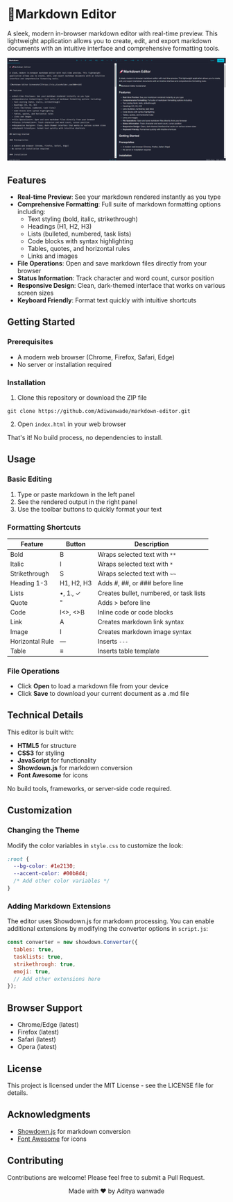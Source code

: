 # 🚀Markdown Editor

A sleek, modern in-browser markdown editor with real-time preview. This lightweight application allows you to create, edit, and export markdown documents with an intuitive interface and comprehensive formatting tools.

![Markdown Editor Screenshot](./image.png)

## Features

- **Real-time Preview**: See your markdown rendered instantly as you type
- **Comprehensive Formatting**: Full suite of markdown formatting options including:
  - Text styling (bold, italic, strikethrough)
  - Headings (H1, H2, H3)
  - Lists (bulleted, numbered, task lists)
  - Code blocks with syntax highlighting
  - Tables, quotes, and horizontal rules
  - Links and images
- **File Operations**: Open and save markdown files directly from your browser
- **Status Information**: Track character and word count, cursor position
- **Responsive Design**: Clean, dark-themed interface that works on various screen sizes
- **Keyboard Friendly**: Format text quickly with intuitive shortcuts

## Getting Started

### Prerequisites

- A modern web browser (Chrome, Firefox, Safari, Edge)
- No server or installation required

### Installation

1. Clone this repository or download the ZIP file
```
git clone https://github.com/Adiwanwade/markdown-editor.git
```

2. Open `index.html` in your web browser

That's it! No build process, no dependencies to install.

## Usage

### Basic Editing

1. Type or paste markdown in the left panel
2. See the rendered output in the right panel
3. Use the toolbar buttons to quickly format your text

### Formatting Shortcuts

| Feature | Button | Description |
|---------|--------|-------------|
| Bold | B | Wraps selected text with `**` |
| Italic | I | Wraps selected text with `*` |
| Strikethrough | S | Wraps selected text with `~~` |
| Heading 1-3 | H1, H2, H3 | Adds #, ##, or ### before line |
| Lists | •, 1., ✓ | Creates bullet, numbered, or task lists |
| Quote | " | Adds > before line |
| Code | I<>, <>B | Inline code or code blocks |
| Link | A | Creates markdown link syntax |
| Image | I | Creates markdown image syntax |
| Horizontal Rule | — | Inserts `---` |
| Table | ≡ | Inserts table template |

### File Operations

- Click **Open** to load a markdown file from your device
- Click **Save** to download your current document as a .md file

## Technical Details

This editor is built with:

- **HTML5** for structure
- **CSS3** for styling
- **JavaScript** for functionality
- **Showdown.js** for markdown conversion
- **Font Awesome** for icons

No build tools, frameworks, or server-side code required.

## Customization

### Changing the Theme

Modify the color variables in `style.css` to customize the look:

```css
:root {
  --bg-color: #1e2130;
  --accent-color: #00b8d4;
  /* Add other color variables */
}
```

### Adding Markdown Extensions

The editor uses Showdown.js for markdown processing. You can enable additional extensions by modifying the converter options in `script.js`:

```javascript
const converter = new showdown.Converter({
  tables: true,
  tasklists: true,
  strikethrough: true,
  emoji: true,
  // Add other extensions here
});
```

## Browser Support

- Chrome/Edge (latest)
- Firefox (latest)
- Safari (latest)
- Opera (latest)

## License

This project is licensed under the MIT License - see the LICENSE file for details.

## Acknowledgments

- [Showdown.js](https://github.com/showdownjs/showdown) for markdown conversion
- [Font Awesome](https://fontawesome.com/) for icons

## Contributing

Contributions are welcome! Please feel free to submit a Pull Request.

<div align="center">

Made with ❤️ by Aditya wanwade

</div>